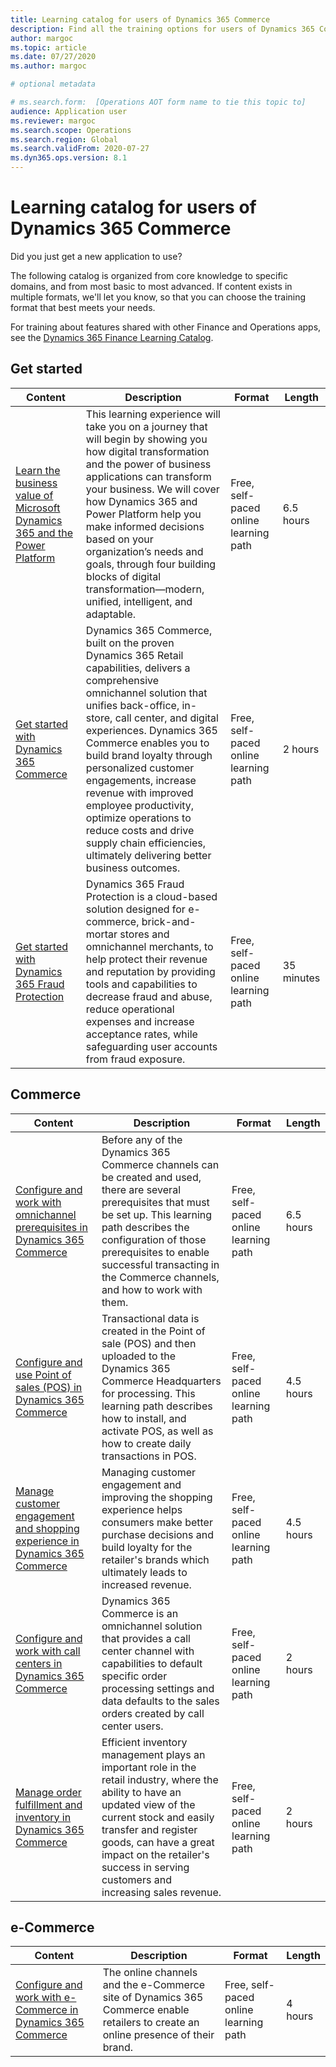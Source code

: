 ```yaml
---
title: Learning catalog for users of Dynamics 365 Commerce
description: Find all the training options for users of Dynamics 365 Commerce.
author: margoc
ms.topic: article
ms.date: 07/27/2020
ms.author: margoc

# optional metadata

# ms.search.form:  [Operations AOT form name to tie this topic to]
audience: Application user
ms.reviewer: margoc
ms.search.scope: Operations
ms.search.region: Global
ms.search.validFrom: 2020-07-27
ms.dyn365.ops.version: 8.1
---
```


# Learning catalog for users of Dynamics 365 Commerce

Did you just get a new application to use?

The following catalog is organized from core knowledge to specific domains, and from most basic to most advanced. If content exists in multiple formats, we'll let you know, so that you can choose the training format that best meets your needs.

For training about features shared with other Finance and Operations apps, see the [Dynamics 365 Finance Learning Catalog](../../finance/get-started/learning-catalog-business-user).

## Get started<a name="get-started"></a>

| Content | Description  | Format   | Length    |
|------------------------------------------------------------------------------------------------------------------------------------------------------------------------------|---------------------------------------------------------------------------------------------------------------------------------------------------------------------------------------------------------------------------------------------------------------------------------------------------------------------------------------------------------------------------------------------------|--------------------------------------------------------------------------------|-----------|
| [Learn the business value of Microsoft Dynamics 365 and the Power Platform](https://docs.microsoft.com/learn/paths/learn-business-value-of-dynamics-365-and-power-platform/)   | This learning experience will take you on a journey that will   begin by showing you how digital transformation and the power of business applications can transform your business. We will cover how Dynamics 365 and   Power Platform help you make informed decisions based on your organization’s needs and goals, through four building blocks of digital transformation—modern, unified, intelligent, and adaptable. | Free, self-paced online learning path | 6.5 hours |
| [Get started with Dynamics 365 Commerce](https://docs.microsoft.com/learn/paths/get-started-dynamics-365-commerce/)| Dynamics 365 Commerce, built on the proven Dynamics 365 Retail capabilities, delivers a comprehensive omnichannel solution that unifies   back-office, in-store, call center, and digital experiences. Dynamics 365 Commerce enables you to build brand loyalty through personalized customer engagements, increase revenue with improved employee productivity, optimize operations to reduce costs and drive supply chain efficiencies, ultimately delivering better business outcomes. | Free, self-paced online learning path | 2 hours |
| [Get started with Dynamics 365 Fraud Protection](https://docs.microsoft.com/learn/modules/get-started-fraud-protection/)| Dynamics 365 Fraud Protection is a cloud-based solution designed for e-commerce, brick-and-mortar stores and omnichannel merchants, to help protect their revenue and reputation by providing tools and capabilities to decrease fraud and abuse, reduce operational expenses and increase acceptance rates, while safeguarding user accounts from fraud exposure. | Free, self-paced online learning path | 35 minutes |

## Commerce<a name="commerce"></a>

| Content | Description  | Format   | Length    |
|------------------------------------------------------------------------------------------------------------------------------------------------------------------------------|---------------------------------------------------------------------------------------------------------------------------------------------------------------------------------------------------------------------------------------------------------------------------------------------------------------------------------------------------------------------------------------------------|--------------------------------------------------------------------------------|-----------|
| [Configure and work with   omnichannel prerequisites in Dynamics 365   Commerce](https://docs.microsoft.com/learn/paths/configure-work-omnichannel-prequisites-commerce/)| Before any of the Dynamics 365 Commerce channels can be   created and used, there are several prerequisites that must be set up. This learning path describes the configuration of those prerequisites to enable   successful transacting in the Commerce channels, and how to work with them.| Free, self-paced online learning path | 6.5 hours |
| [Configure and use Point of   sales (POS) in Dynamics 365   Commerce](https://docs.microsoft.com/learn/paths/configure-use-pos-commerce/) | Transactional data is created in the Point of sale (POS) and   then uploaded to the Dynamics 365 Commerce Headquarters for processing. This   learning path describes how to install, and activate POS, as well as how to   create daily transactions in POS. | Free, self-paced online learning path | 4.5 hours |
| [Manage customer engagement   and shopping experience in Dynamics 365   Commerce](https://docs.microsoft.com/learn/paths/manage-customer-engagement-shopping-experience-commerce/) | Managing customer engagement and improving the shopping   experience helps consumers make better purchase decisions and build loyalty   for the retailer's brands which ultimately leads to increased revenue. | Free, self-paced online learning path | 4.5 hours |
| [Configure and work with call   centers in Dynamics 365   Commerce](https://docs.microsoft.com/learn/paths/configure-work-call-centers-commerce/) | Dynamics 365 Commerce is an omnichannel solution that provides   a call center channel with capabilities to default specific order processing   settings and data defaults to the sales orders created by call center users. | Free, self-paced online learning path | 2 hours   |
| [Manage order fulfillment and   inventory in Dynamics 365   Commerce](https://docs.microsoft.com/learn/paths/manage-order-fulfillment-inventory-commerce/) | Efficient inventory management plays an important role in the   retail industry, where the ability to have an updated view of the current   stock and easily transfer and register goods, can have a great impact on the   retailer's success in serving customers and increasing sales revenue. | Free, self-paced online learning path | 2 hours   |

## e-Commerce<a name="e-commerce"></a>

| Content | Description  | Format   | Length    |
|------------------------------------------------------------------------------------------------------------------------------------------------------------------------------|---------------------------------------------------------------------------------------------------------------------------------------------------------------------------------------------------------------------------------------------------------------------------------------------------------------------------------------------------------------------------------------------------|--------------------------------------------------------------------------------|-----------|
| [Configure and work with   e-Commerce in Dynamics 365   Commerce](https://docs.microsoft.com/learn/paths/configure-work-e-commerce/) | The online channels and the e-Commerce site of Dynamics 365   Commerce enable retailers to create an online presence of their brand. | Free, self-paced online learning path | 4 hours   |
